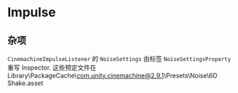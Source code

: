 ﻿Impulse
=
杂项
-
`CinemachineImpulseListener` 的 `NoiseSettings` 由标签 `NoiseSettingsProperty` 重写 Inspector. 这些预定文件在 Library\PackageCache\com.unity.cinemachine@2.9.1\Presets\Noise\6D Shake.asset